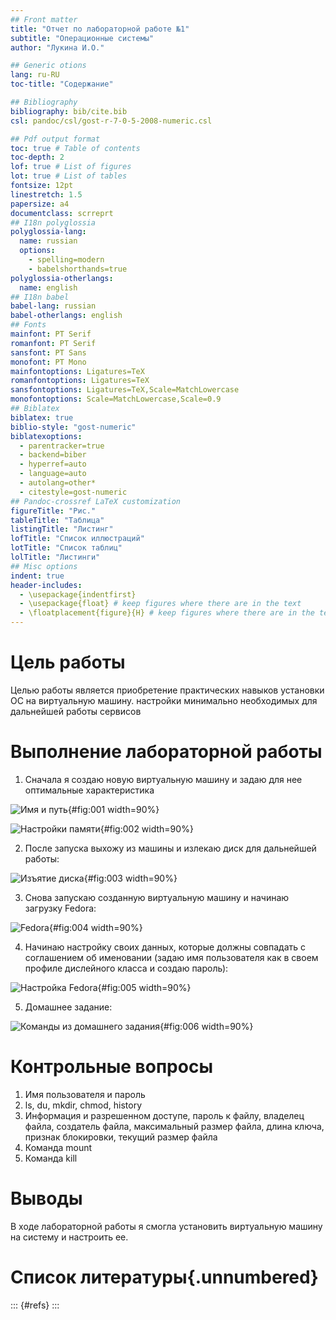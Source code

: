 ```yaml
---
## Front matter
title: "Отчет по лабораторной работе №1"
subtitle: "Операционные системы"
author: "Лукина И.О."

## Generic otions
lang: ru-RU
toc-title: "Содержание"

## Bibliography
bibliography: bib/cite.bib
csl: pandoc/csl/gost-r-7-0-5-2008-numeric.csl

## Pdf output format
toc: true # Table of contents
toc-depth: 2
lof: true # List of figures
lot: true # List of tables
fontsize: 12pt
linestretch: 1.5
papersize: a4
documentclass: scrreprt
## I18n polyglossia
polyglossia-lang:
  name: russian
  options:
	- spelling=modern
	- babelshorthands=true
polyglossia-otherlangs:
  name: english
## I18n babel
babel-lang: russian
babel-otherlangs: english
## Fonts
mainfont: PT Serif
romanfont: PT Serif
sansfont: PT Sans
monofont: PT Mono
mainfontoptions: Ligatures=TeX
romanfontoptions: Ligatures=TeX
sansfontoptions: Ligatures=TeX,Scale=MatchLowercase
monofontoptions: Scale=MatchLowercase,Scale=0.9
## Biblatex
biblatex: true
biblio-style: "gost-numeric"
biblatexoptions:
  - parentracker=true
  - backend=biber
  - hyperref=auto
  - language=auto
  - autolang=other*
  - citestyle=gost-numeric
## Pandoc-crossref LaTeX customization
figureTitle: "Рис."
tableTitle: "Таблица"
listingTitle: "Листинг"
lofTitle: "Список иллюстраций"
lotTitle: "Список таблиц"
lolTitle: "Листинги"
## Misc options
indent: true
header-includes:
  - \usepackage{indentfirst}
  - \usepackage{float} # keep figures where there are in the text
  - \floatplacement{figure}{H} # keep figures where there are in the text
---
```


# Цель работы

Целью работы является приобретение практических навыков установки ОС на виртуальную машину. настройки минимально необходимых для дальнейшей работы сервисов



# Выполнение лабораторной работы

1. Сначала я создаю новую виртуальную машину и задаю для нее оптимальные характеристика

![Имя и путь](image/11.jpg){#fig:001 width=90%}

![Настройки памяти](image/22.jpg){#fig:002 width=90%}

2. После запуска выхожу из машины и излекаю диск для дальнейшей работы:

![Изъятие диска](image/44.jpg){#fig:003 width=90%}

3. Снова запускаю созданную виртуальную машину и начинаю загрузку Fedora:

![Fedora](image/33.jpg){#fig:004 width=90%}

4. Начинаю настройку своих данных, которые должны совпадать с соглашением об именовании (задаю имя пользователя как в своем профиле дислейного класса и создаю пароль):

![Настройка Fedora](image/55.jpg){#fig:005 width=90%}

5. Домашнее задание:

![Команды из домашнего задания ](image/6.jpg){#fig:006 width=90%}

# Контрольные вопросы
1. Имя пользователя и пароль
2. ls, du, mkdir, chmod, history
3. Информация и разрешенном доступе, пароль к файлу, владелец файла, создатель файла, максимальный размер файла, длина ключа, признак блокировки, текущий размер файла
4. Команда mount
5. Команда kill 

# Выводы

В ходе лабораторной работы я смогла установить виртуальную машину на систему и настроить ее.
# Список литературы{.unnumbered}

::: {#refs}
:::
